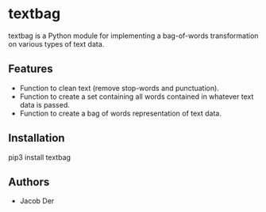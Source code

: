 # textbag
textbag is a Python module for implementing a bag-of-words transformation on various types of text data.

## Features
* Function to clean text (remove stop-words and punctuation).
* Function to create a set containing all words contained in whatever text data is passed.
* Function to create a bag of words representation of text data.

## Installation
pip3 install textbag

## Authors
* Jacob Der
